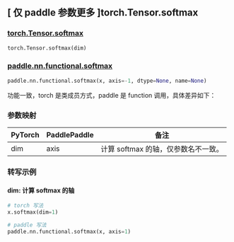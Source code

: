 ## [ 仅 paddle 参数更多 ]torch.Tensor.softmax
### [torch.Tensor.softmax](https://pytorch.org/docs/stable/generated/torch.Tensor.softmax.html?highlight=softmax#torch.Tensor.softmax)

```python
torch.Tensor.softmax(dim)
```

### [paddle.nn.functional.softmax](https://www.paddlepaddle.org.cn/documentation/docs/zh/develop/api/paddle/nn/functional/softmax_cn.html#softmax)

```python
paddle.nn.functional.softmax(x, axis=-1, dtype=None, name=None)
```

功能一致，torch 是类成员方式，paddle 是 function 调用，具体差异如下：
### 参数映射
| PyTorch       | PaddlePaddle | 备注                                                   |
| ------------- | ------------ | ------------------------------------------------------ |
| dim           | axis         | 计算 softmax 的轴，仅参数名不一致。                                         |

### 转写示例
#### dim: 计算 softmax 的轴
```python
# torch 写法
x.softmax(dim=1)

# paddle 写法
paddle.nn.functional.softmax(x, axis=1)
```
